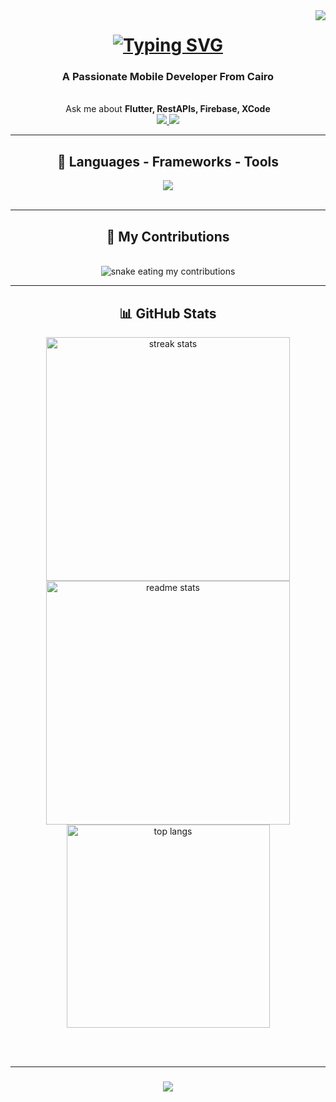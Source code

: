 <a href="https://visitorbadge.io/status?path=https%3A%2F%2Fgithub.com%2FAnasNasr-afk">
  <img align="right" src="https://api.visitorbadge.io/api/daily?path=https%3A%2F%2Fgithub.com%2FAnasNasr-afk&label=VISITORS&countColor=%23263759" />
</a>

<h1 align="center">
  <a href="https://git.io/typing-svg">
    <img src="https://readme-typing-svg.herokuapp.com?font=Fira+Code&weight=500&pause=1000&color=0E8058&center=true&vCenter=true&width=435&lines=Hi+There!%F0%9F%91%8B;I'm+Anas+Nasr!" alt="Typing SVG" />
  </a>
</h1>

<h3 align="center">A Passionate Mobile Developer From Cairo</h3>

<br/>

<div align="center">
  Ask me about <strong>Flutter, RestAPIs, Firebase, XCode</strong>
</div>

<div align="center">
  <a href="mailto:anas.nasr132003@gmail.com">
    <img src="https://img.shields.io/badge/Gmail-333333?style=for-the-badge&logo=gmail&logoColor=red" target="_blank" />
  </a>
  <a href="https://www.linkedin.com/in/anas-nasr-8a9925255" target="_blank">
    <img src="https://img.shields.io/badge/LinkedIn-0077B5?style=for-the-badge&logo=linkedin&logoColor=white" />
  </a>
</div>

<hr />

<h2 align="center">🚀 Languages - Frameworks - Tools</h2>

<div align="center">
  <a href="https://skillicons.dev">
    <img src="https://skillicons.dev/icons?i=dart,flutter,firebase,git,github,vscode,figma,java,python,cs,tensorflow,html,css,javascript,mysql" />
  </a>
</div>

<br />
<hr />

<div align="center">
  <h2>🐍 My Contributions</h2>
  <br />
  <img alt="snake eating my contributions" src="https://raw.githubusercontent.com/AnasNasr-afk/AnasNasr-afk/output/github-contribution-grid-snake.svg" />
  <br />
</div>

<hr />

<h2 align="center">📊 GitHub Stats</h2>

<div align="center">
  <img width="390" src="https://streak-stats.demolab.com/?user=AnasNasr-afk&count_private=true&theme=react&border_radius=10" alt="streak stats"/>
  <img width="390" src="https://github-readme-stats.vercel.app/api?username=AnasNasr-afk&count_private=true&show_icons=true&theme=react&rank_icon=github&border_radius=10" alt="readme stats" />
  <br/>
  <img width="325" src="https://github-readme-stats.vercel.app/api/top-langs/?username=AnasNasr-afk&hide=HTML&langs_count=8&layout=compact&theme=react&border_radius=10&size_weight=0.5&count_weight=0.5&exclude_repo=github-readme-stats" alt="top langs" />
</div>

<br/><br/>
<hr/>

<h3 align="center">
  <a href="https://git.io/typing-svg">
    <img src="https://readme-typing-svg.herokuapp.com?font=Righteous&size=25&center=true&vCenter=true&width=500&height=70&duration=4000&lines=Thanks+for+visiting!;+Shoot+me+a+message+on+LinkedIn!;I'm+always+down+to+collab+%3A)" />
  </a>
</h3>
